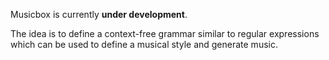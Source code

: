 Musicbox is currently **under development**.

The idea is to define a context-free grammar similar to regular expressions which can be used to define a musical style and generate music.